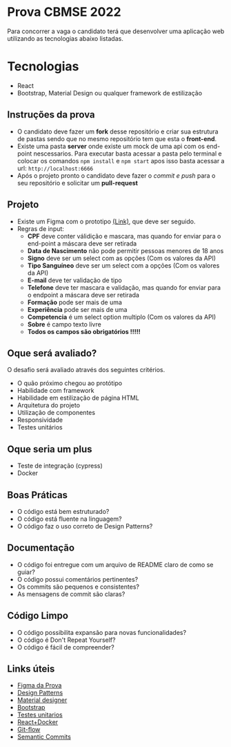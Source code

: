 # Prova CBMSE 2022

Para concorrer a vaga o candidato terá que desenvolver uma aplicação web utilizando as tecnologias abaixo listadas.


# Tecnologias
- React
- Bootstrap, Material Design ou qualquer framework de estilização


## Instruções da prova

- O candidato deve fazer um **fork** desse repositório e criar sua estrutura de pastas sendo que no mesmo repositório tem que esta o **front-end**.
- Existe uma pasta **server** onde existe um mock de uma api com os end-point nescessarios. Para executar basta acessar a pasta pelo terminal e colocar os comandos `npm install` e `npm start` apos isso basta acessar a url: `http://localhost:6666`
- Após o projeto pronto o candidato deve fazer o *commit e push* para o seu repositório e solicitar um **pull-request**


## Projeto

- Existe um Figma com o prototipo [(Link)](https://www.figma.com/file/5TVAkg1MawaEpuMpUDEK3J/Prova-CBM-Front-end?node-id=0%3A1), que deve ser seguido.
- Regras de input:
  - **CPF** deve conter válidição e mascara, mas quando for enviar para o end-point a máscara deve ser retirada
  - **Data de Nascimento** não pode permitir pessoas menores de 18 anos
  - **Signo** deve ser um select com as opções (Com os valores da API)
  - **Tipo Sanguíneo** deve ser um select com a opções (Com os valores da API)
  - **E-mail** deve ter validação de tipo
  - **Telefone** deve ter mascara e validação, mas quando for enviar para o endpoint a máscara deve ser retirada
  - **Formação** pode ser mais de uma
  - **Experiência** pode ser mais de uma
  - **Competencia** é um select option multiplo (Com os valores da API)
  - **Sobre** é campo texto livre
  - **Todos os campos são obrigatórios !!!!!**



## Oque será avaliado?
O desafio será avaliado através dos seguintes critérios.

- O quão próximo chegou ao protótipo
- Habilidade com framework
- Habilidade em estilização de página HTML
- Arquitetura do projeto
- Utilização de componentes
- Responsividade
- Testes unitários

## Oque seria um plus
- Teste de integração (cypress)
- Docker

## Boas Práticas

- O código está bem estruturado?
- O código está fluente na linguagem?
- O código faz o uso correto de Design Patterns?

## Documentação

- O código foi entregue com um arquivo de README claro de como se guiar?
- O código possui comentários pertinentes?
- Os commits são pequenos e consistentes?
- As mensagens de commit são claras?

## Código Limpo

- O código possibilita expansão para novas funcionalidades?
- O código é Don't Repeat Yourself?
- O código é fácil de compreender?

## Links úteis

- [Figma da Prova](https://www.figma.com/file/5TVAkg1MawaEpuMpUDEK3J/Prova-CBM-Front-end?node-id=0%3A1)
- [Design Patterns](https://www.uxpin.com/studio/blog/react-design-patterns/)
- [Material designer](https://mui.com/pt/)
- [Bootstrap](https://getbootstrap.com/)
- [Testes unitarios](https://testing-library.com/docs/react-testing-library/example-intro)
- [React+Docker](https://sharklabs.com.br/reactjs-docker-desenvolvendo-web-apps/)
- [Git-flow](https://medium.com/trainingcenter/utilizando-o-fluxo-git-flow-e63d5e0d5e04)
- [Semantic Commits](https://www.conventionalcommits.org/en/v1.0.0/)
